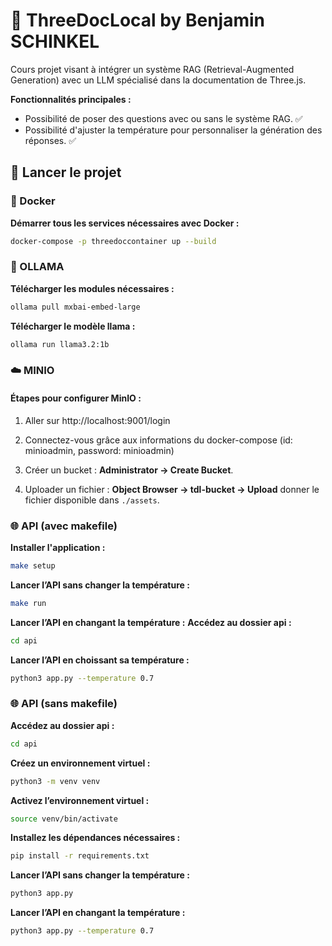 # 📄 ThreeDocLocal by Benjamin SCHINKEL

Cours projet visant à intégrer un système RAG (Retrieval-Augmented Generation) avec un LLM spécialisé dans la documentation de Three.js.

**Fonctionnalités principales :**
- Possibilité de poser des questions avec ou sans le système RAG. ✅
- Possibilité d'ajuster la température pour personnaliser la génération des réponses. ✅

## 🚀 Lancer le projet

### 🐳 Docker

**Démarrer tous les services nécessaires avec Docker :**
```bash
docker-compose -p threedoccontainer up --build
```

### 🐑 OLLAMA

**Télécharger les modules nécessaires :**
```bash
ollama pull mxbai-embed-large
```
**Télécharger le modèle llama :**
```bash
ollama run llama3.2:1b
```

### ☁️ MINIO

#### Étapes pour configurer MinIO :
1. Aller sur http://localhost:9001/login

2. Connectez-vous grâce aux informations du docker-compose (id: minioadmin, password: minioadmin)

3. Créer un bucket : **Administrator -> Create Bucket**.

4. Uploader un fichier : **Object Browser -> tdl-bucket -> Upload** donner le fichier disponible dans `./assets`.

### 🌐 API (avec makefile)
**Installer l'application :**
```bash
make setup
```

**Lancer l’API sans changer la température :**
```bash
make run
```

**Lancer l’API en changant la température :**
**Accédez au dossier api :**
```bash
cd api
```

**Lancer l’API en choissant sa température :**
```bash
python3 app.py --temperature 0.7
```

### 🌐 API (sans makefile)

**Accédez au dossier api :**
```bash
cd api
```

**Créez un environnement virtuel :**
```bash
python3 -m venv venv
```

**Activez l’environnement virtuel :**
```bash
source venv/bin/activate
```

**Installez les dépendances nécessaires :**
```bash
pip install -r requirements.txt
```

**Lancer l’API sans changer la température :**
```bash
python3 app.py
```

**Lancer l’API en changant la température :**
```bash
python3 app.py --temperature 0.7
```
